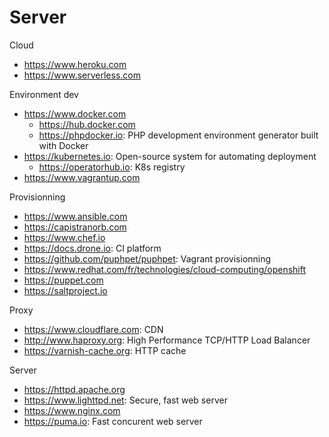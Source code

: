 # Server

Cloud
* https://www.heroku.com
* https://www.serverless.com

Environment dev
* https://www.docker.com
  + https://hub.docker.com
  + https://phpdocker.io: PHP development environment generator built with Docker
* https://kubernetes.io: Open-source system for automating deployment
  + https://operatorhub.io: K8s registry
* https://www.vagrantup.com

Provisionning
* https://www.ansible.com
* https://capistranorb.com
* https://www.chef.io
* https://docs.drone.io: CI platform
* https://github.com/puphpet/puphpet: Vagrant provisionning
* https://www.redhat.com/fr/technologies/cloud-computing/openshift
* https://puppet.com
* https://saltproject.io

Proxy
* https://www.cloudflare.com: CDN
* http://www.haproxy.org: High Performance TCP/HTTP Load Balancer
* https://varnish-cache.org: HTTP cache

Server
* https://httpd.apache.org
* https://www.lighttpd.net: Secure, fast web server
* https://www.nginx.com
* https://puma.io: Fast concurent web server
